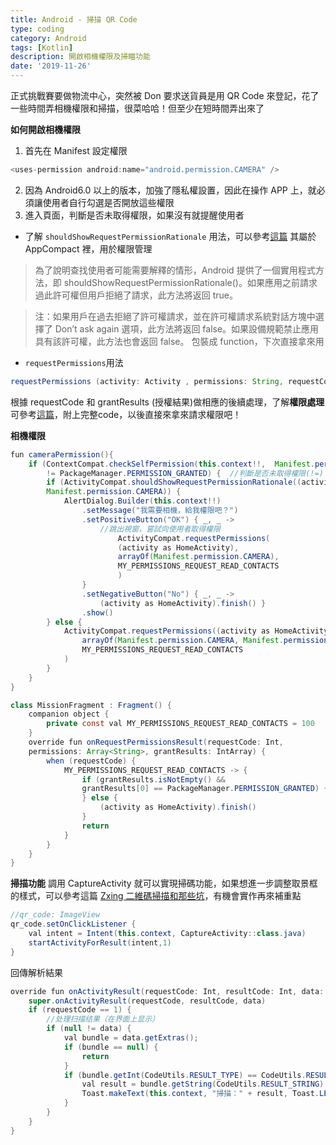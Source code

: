 ```yaml
---
title: Android - 掃描 QR Code
type: coding
category: Android
tags: [Kotlin]
description: 開啟相機權限及掃瞄功能
date: '2019-11-26'
---
```

正式挑戰賽要做物流中心，突然被 Don 要求送貨員是用 QR Code 來登記，花了一些時間弄相機權限和掃描，很菜哈哈！但至少在短時間弄出來了

**如何開啟相機權限**
1. 首先在 Manifest 設定權限

```java
<uses-permission android:name="android.permission.CAMERA" />
```

2. 因為 Android6.0 以上的版本，加強了隱私權設置，因此在操作 APP 上，就必須讓使用者自行勾選是否開放這些權限
3. 進入頁面，判斷是否未取得權限，如果沒有就提醒使用者

* 了解 `shouldShowRequestPermissionRationale` 用法，可以參考[這篇](https://blog.csdn.net/cadi2011/article/details/71642355)
其屬於 AppCompact 裡，用於權限管理

> 為了說明查找使用者可能需要解釋的情形，Android 提供了一個實用程式方法，即 shouldShowRequestPermissionRationale()。如果應用之前請求過此許可權但用戶拒絕了請求，此方法將返回 true。

>注：如果用戶在過去拒絕了許可權請求，並在許可權請求系統對話方塊中選擇了 Don’t ask again 選項，此方法將返回 false。如果設備規範禁止應用具有該許可權，此方法也會返回 false。
包裝成 function，下次直接拿來用


*  `requestPermissions`用法

```java
requestPermissions (activity: Activity , permissions: String, requestCode: Int)
```

根據 requestCode 和 grantResults (授權結果)做相應的後續處理，了解**權限處理**可參考[這篇](https://www.jianshu.com/p/b4a8b3d4f587)，附上完整code，以後直接來拿來請求權限吧！


**相機權限**

```java
fun cameraPermission(){
    if (ContextCompat.checkSelfPermission(this.context!!,  Manifest.permission.CAMERA)
        != PackageManager.PERMISSION_GRANTED) {  //判斷是否未取得權限(!=)
        if (ActivityCompat.shouldShowRequestPermissionRationale((activity as HomeActivity), 
        Manifest.permission.CAMERA)) {
            AlertDialog.Builder(this.context!!)
                .setMessage("我需要相機，給我權限吧？")
                .setPositiveButton("OK") { _, _ ->
                    //跳出視窗，嘗試向使用者取得權限
                        ActivityCompat.requestPermissions(
                        (activity as HomeActivity),
                        arrayOf(Manifest.permission.CAMERA),
                        MY_PERMISSIONS_REQUEST_READ_CONTACTS
                        )
                }
                .setNegativeButton("No") { _, _ ->
                    (activity as HomeActivity).finish() }
                .show()
        } else {
            ActivityCompat.requestPermissions((activity as HomeActivity),
                arrayOf(Manifest.permission.CAMERA, Manifest.permission.READ_EXTERNAL_STORAGE),
                MY_PERMISSIONS_REQUEST_READ_CONTACTS
            )
        }
    }
}
```

```java
class MissionFragment : Fragment() {
    companion object {
        private const val MY_PERMISSIONS_REQUEST_READ_CONTACTS = 100
    }
    override fun onRequestPermissionsResult(requestCode: Int,  
    permissions: Array<String>, grantResults: IntArray) {
        when (requestCode) {
            MY_PERMISSIONS_REQUEST_READ_CONTACTS -> {
                if (grantResults.isNotEmpty() && 
                grantResults[0] == PackageManager.PERMISSION_GRANTED) {
                } else {
                    (activity as HomeActivity).finish()
                }
                return
            }
        }
    }
}
```

**掃描功能**
調用 CaptureActivity 就可以實現掃碼功能，如果想進一步調整取景框的樣式，可以參考這篇 [Zxing 二維碼掃描和那些坑](https://www.jianshu.com/p/d217c986c060)，有機會實作再來補重點
```java
//qr_code: ImageView
qr_code.setOnClickListener {
    val intent = Intent(this.context, CaptureActivity::class.java)
    startActivityForResult(intent,1)
}
```

回傳解析結果

```java
override fun onActivityResult(requestCode: Int, resultCode: Int, data: Intent?) {
    super.onActivityResult(requestCode, resultCode, data)
    if (requestCode == 1) {
        //处理扫描结果（在界面上显示）
        if (null != data) {
            val bundle = data.getExtras();
            if (bundle == null) {
                return
            }
            if (bundle.getInt(CodeUtils.RESULT_TYPE) == CodeUtils.RESULT_SUCCESS) {
                val result = bundle.getString(CodeUtils.RESULT_STRING)
                Toast.makeText(this.context, "掃描：" + result, Toast.LENGTH_LONG).show()
            }
        }
    }
}
```